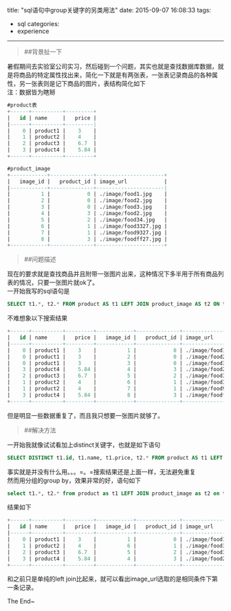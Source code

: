 title: "sql语句中group关键字的另类用法"
date: 2015-09-07 16:08:33
tags:
- sql
categories:
- experience
---

> ##背景扯一下

暑假期间去实验室公司实习，然后碰到一个问题，其实也就是查找数据库数据，就是将商品的特定属性找出来，简化一下就是有两张表，一张表记录商品的各种属性，另一张表则是记下商品的图片，表结构简化如下<br/>
注：数据皆为瞎掰

``` sql
#product表
+------+----------+---------+
|   id | name     |   price |
|------+----------+---------|
|    0 | product1 |    3    |
|    1 | product2 |    4    |
|    2 | product3 |    6.7  |
|    3 | product4 |    5.84 |
+------+----------+---------+

#product_image
+------------+--------------+----------------------+
|   image_id |   product_id | image_url            |
|------------+--------------+----------------------|
|          1 |            0 | ./image/food1.jpg    |
|          2 |            0 | ./image/food2.jpg    |
|          3 |            0 | ./image/food3.jpg    |
|          4 |            3 | ./image/food2.jpg    |
|          5 |            2 | ./image/food34.jpg   |
|          6 |            1 | ./image/food3327.jpg |
|          7 |            1 | ./image/food9327.jpg |
|          8 |            3 | ./image/foodff27.jpg |
+------------+--------------+----------------------+
```

> ##问题描述

现在的要求就是查找商品并且附带一张图片出来，这种情况下多半用于所有商品列表的情况，只要一张图片就ok了。<br/>
一开始我写的sql语句是

``` sql
SELECT t1.*, t2.* FROM product AS t1 LEFT JOIN product_image AS t2 ON t1.id=t2.product_id;
```
不难想象以下搜索结果

``` sql
+------+----------+---------+------------+--------------+----------------------+
|   id | name     |   price |   image_id |   product_id | image_url            |
|------+----------+---------+------------+--------------+----------------------|
|    0 | product1 |    3    |          1 |            0 | ./image/food1.jpg    |   # 记录a1
|    0 | product1 |    3    |          2 |            0 | ./image/food2.jpg    |   # 记录a2
|    0 | product1 |    3    |          3 |            0 | ./image/food3.jpg    |   # 记录a3
|    3 | product4 |    5.84 |          4 |            3 | ./image/food2.jpg    |   # 记录d1
|    2 | product3 |    6.7  |          5 |            2 | ./image/food34.jpg   |   # 记录c1
|    1 | product2 |    4    |          6 |            1 | ./image/food3327.jpg |   # 记录b1
|    1 | product2 |    4    |          7 |            1 | ./image/food9327.jpg |   # 记录b2
|    3 | product4 |    5.84 |          8 |            3 | ./image/foodff27.jpg |   # 记录d2
+------+----------+---------+------------+--------------+----------------------+
```
但是明显一些数据重复了，而且我只想要一张图片就够了。

> ##解决方法

一开始我就像试试看加上distinct关键字，也就是如下语句

``` sql
SELECT DISTINCT t1.id, t1.name, t1.price, t2.* FROM product AS t1 LEFT JOIN product_image AS t2 ON t1.id=t2.product_id;
```
 事实就是并没有什么用。。。=。=搜索结果还是上面一样，无法避免重复<br/>
 然而用分组的group by，效果非常的好，语句如下

 ``` sql
select t1.*, t2.* from product as t1 LEFT JOIN product_image as t2 on t1.id=t2.product_id GROUP BY t1.id；
 ```
 结果如下

 ``` sql
+------+----------+---------+------------+--------------+----------------------+
|   id | name     |   price |   image_id |   product_id | image_url            |
|------+----------+---------+------------+--------------+----------------------|
|    0 | product1 |    3    |          1 |            0 | ./image/food1.jpg    |  # 记录a1
|    1 | product2 |    4    |          6 |            1 | ./image/food3327.jpg |  # 记录b1
|    2 | product3 |    6.7  |          5 |            2 | ./image/food34.jpg   |  # 记录c1
|    3 | product4 |    5.84 |          4 |            3 | ./image/food2.jpg    |  # 记录d1
+------+----------+---------+------------+--------------+----------------------+
 ```
和之前只是单纯的left join比起来，就可以看出image_url选取的是相同条件下第一条记录。

The End~

